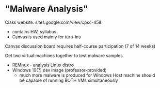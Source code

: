 # "Malware Analysis"

Class website: sites.google.com/view/cpsc-458
- contains HW, syllabus
- Canvas is used mainly for turn-ins

Canvas discussion board requires half-course participation (7 of 14 weeks)

Get two virtual machines together to test malware samples
- REMnux - analysis Linux distro
- Windows 10(?) dev image (professor-provided)
	- much more malware is produced for Windows
Host machine should be capable of running BOTH VMs simultaneously
